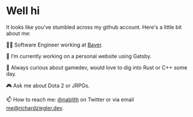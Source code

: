 # Well hi

It looks like you've stumbled across my github account. Here's a little bit about me:

👨‍💻  Software Engineer working at [Bayer](https://www.bayer.com).

🔭  I’m currently working on a personal website using Gatsby.

🤔  Always curious about gamedev, would love to dig into Rust or C++ some day.

🎮  Ask me about Dota 2 or JRPGs.

📫  How to reach me: [@nablith](https://www.twitter.com/nablith) on Twitter or via email me@richardziegler.dev.

<!--
**richardziegler/richardziegler** is a ✨ _special_ ✨ repository because its `README.md` (this file) appears on your GitHub profile.

Here are some ideas to get you started:

- 🔭 I’m currently working on ...
- 🌱 I’m currently learning ...
- 👯 I’m looking to collaborate on ...
- 🤔 I’m looking for help with ...
- 💬 Ask me about ...
- 📫 How to reach me: ...
- 😄 Pronouns: ...
- ⚡ Fun fact: ...
-->
